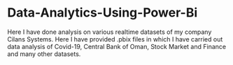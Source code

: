 # Data-Analytics-Using-Power-Bi
Here I have done analysis on various realtime datasets of my company Cilans Systems.
Here I have provided .pbix files in which I have carried out data analysis of Covid-19, Central Bank of Oman, Stock Market and Finance and many other datasets. 
